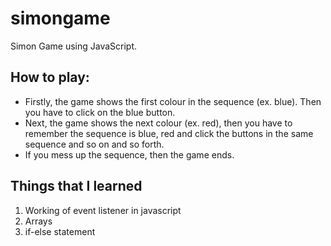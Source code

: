 # simongame
Simon Game using JavaScript.

## How to play: 
* Firstly, the game shows the first colour in the sequence (ex. blue). Then you have to click on the blue button.
* Next, the game shows the next colour (ex. red), then you have to remember the sequence is blue, red and click the buttons in the same sequence and so on and so forth.
* If you mess up the sequence, then the game ends.

## Things that I learned
1. Working of event listener in javascript
2. Arrays
3. if-else statement

